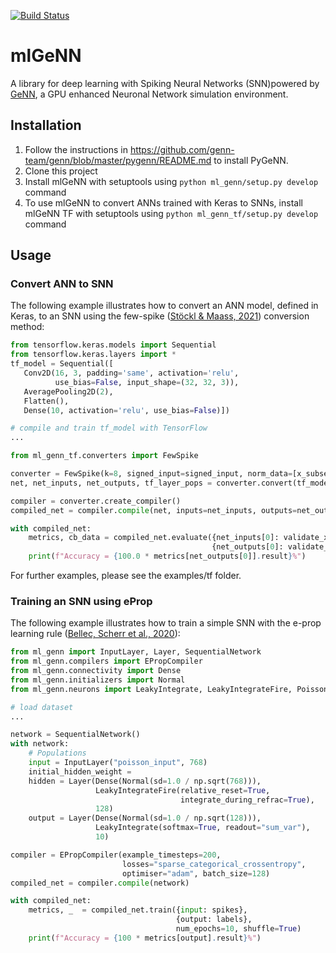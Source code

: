 [![Build Status](https://gen-ci.inf.sussex.ac.uk/buildStatus/icon?job=GeNN/ml_genn/master)](https://gen-ci.inf.sussex.ac.uk/job/GeNN/job/ml_genn/job/master/)
# mlGeNN
A library for deep learning with Spiking Neural Networks (SNN)powered by [GeNN](http://genn-team.github.io/genn/), a GPU enhanced Neuronal Network simulation environment.

## Installation
 1. Follow the instructions in https://github.com/genn-team/genn/blob/master/pygenn/README.md to install PyGeNN.
 2. Clone this project
 3. Install mlGeNN with setuptools using ``python ml_genn/setup.py develop`` command
 3. To use mlGeNN to convert ANNs trained with Keras to SNNs, install mlGeNN TF with setuptools using ``python ml_genn_tf/setup.py develop`` command

## Usage
### Convert ANN to SNN
The following example illustrates how to convert an ANN model, defined in Keras, to an SNN using the few-spike ([Stöckl & Maass, 2021](http://dx.doi.org/10.1038/s42256-021-00311-4)) conversion method:
```python
from tensorflow.keras.models import Sequential
from tensorflow.keras.layers import *
tf_model = Sequential([
   Conv2D(16, 3, padding='same', activation='relu',
          use_bias=False, input_shape=(32, 32, 3)),
   AveragePooling2D(2),
   Flatten(),
   Dense(10, activation='relu', use_bias=False)])

# compile and train tf_model with TensorFlow
...

from ml_genn_tf.converters import FewSpike

converter = FewSpike(k=8, signed_input=signed_input, norm_data=[x_subset])
net, net_inputs, net_outputs, tf_layer_pops = converter.convert(tf_model)

compiler = converter.create_compiler()
compiled_net = compiler.compile(net, inputs=net_inputs, outputs=net_outputs)

with compiled_net:
    metrics, cb_data = compiled_net.evaluate({net_inputs[0]: validate_x},
                                             {net_outputs[0]: validate_y})
    print(f"Accuracy = {100.0 * metrics[net_outputs[0]].result}%")
```
For further examples, please see the examples/tf folder.

### Training an SNN using eProp
The following example illustrates how to train a simple SNN with the e-prop learning rule ([Bellec, Scherr et al., 2020](http://dx.doi.org/10.1038/s41467-020-17236-y)):
```python
from ml_genn import InputLayer, Layer, SequentialNetwork
from ml_genn.compilers import EPropCompiler
from ml_genn.connectivity import Dense
from ml_genn.initializers import Normal
from ml_genn.neurons import LeakyIntegrate, LeakyIntegrateFire, PoissonInput

# load dataset
...

network = SequentialNetwork()
with network:
    # Populations
    input = InputLayer("poisson_input", 768)
    initial_hidden_weight = 
    hidden = Layer(Dense(Normal(sd=1.0 / np.sqrt(768))),
                   LeakyIntegrateFire(relative_reset=True,
                                      integrate_during_refrac=True),
                   128)
    output = Layer(Dense(Normal(sd=1.0 / np.sqrt(128))),
                   LeakyIntegrate(softmax=True, readout="sum_var"),
                   10)

compiler = EPropCompiler(example_timesteps=200,
                         losses="sparse_categorical_crossentropy",
                         optimiser="adam", batch_size=128)
compiled_net = compiler.compile(network)

with compiled_net:
    metrics, _  = compiled_net.train({input: spikes},
                                     {output: labels},
                                     num_epochs=10, shuffle=True)
    print(f"Accuracy = {100 * metrics[output].result}%")
```